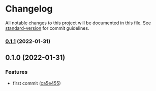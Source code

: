 # Changelog

All notable changes to this project will be documented in this file. See [standard-version](https://github.com/conventional-changelog/standard-version) for commit guidelines.

### [0.1.1](https://github.com/powerkernel/power-postgresql-client/compare/v0.1.0...v0.1.1) (2022-01-31)

## 0.1.0 (2022-01-31)


### Features

* first commit ([ca5e455](https://github.com/powerkernel/power-postgresql-client/commit/ca5e45595d09293c44c4308cdd12c492ac677292))
